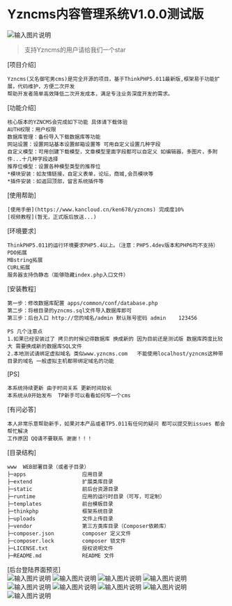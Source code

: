# Yzncms内容管理系统V1.0.0测试版
![输入图片说明](https://img.shields.io/badge/php-%3E%3D5.4-000.svg "在这里输入图片标题")

>支持Yzncms的用户请给我们一个star

[项目介绍]
```
Yzncms(又名御宅男cms)是完全开源的项目，基于ThinkPHP5.011最新版,框架易于功能扩展，代码维护，方便二次开发  
帮助开发者简单高效降低二次开发成本，满足专注业务深度开发的需求。
```

[功能介绍]
```
核心版本的YZNCMS会完成如下功能 具体请下载体验
AUTH权限：用户权限
数据库管理：备份导入下载数据库等功能
网站设置：设置网站基本设置邮箱设置等 可用自定义设置几种字段
自定义模型：可用创建下载模型，文章模型里面字段都可以自定义 如编辑器，多图片，多附件...十几种字段选择
推荐位模型：设置各种模型类型的推荐位
*模块安装：如友情链接，自定义表单，论坛，商城,会员模块等
*插件安装：如返回顶部，留言系统插件等
```

[使用帮助]
```
[使用手册](https://www.kancloud.cn/ken678/yzncms) 完成度10%
[视频教程](暂无，正式版后放送...)
```

[环境要求]
```
ThinkPHP5.011的运行环境要求PHP5.4以上。（注意：PHP5.4dev版本和PHP6均不支持）
PDO拓展
MBstring拓展
CURL拓展
服务器支持伪静态（能够隐藏index.php入口文件）
```

[安装教程]
```
第一步：修改数据库配置 apps/common/conf/database.php  
第二步：将根目录的yzncms.sql文件导入数据库即可  
第三步：后台入口 http://您的域名/admin 默认账号密码 admin    123456   

PS 几个注意点
1.如果已经安装过了 拷贝的时候记得数据库 换成新的 因为目前还是测试版 数据库跨度比较大 需要换成新的数据库SQL文件
2.本地测试请绑定虚拟域名 类似www.yzncms.com   不能使用localhost/yzncms这种带目录的域名 一般虚拟主机都带绑定域名的功能
```

[PS]
```
本系统持续更新 由于时间关系 更新时间较长
本系统从0开始发布  TP新手可以看看如何写一个cms
```
[有问必答]
```
本人非常乐意帮助新手，如果对本产品或者TP5.011有任何的疑问 都可以提交到issues 都会帮忙解决
工作原因 QQ请不要联系 谢谢！！！
```

[目录结构]
```
www  WEB部署目录（或者子目录）
├─apps                  应用目录
├─extend                扩展类库目录
├─static                前后台资源目录
├─runtime               应用的运行时目录（可写，可定制）
├─templates             前台模板目录
├─thinkphp              框架系统目录
├─uploads               文件上传目录
├─vendor                第三方类库目录（Composer依赖库）
├─composer.json         composer 定义文件
├─composer.lock         composer 锁文件
├─LICENSE.txt           授权说明文件
├─README.md             README 文件
```

[后台登陆界面预览]  
![输入图片说明](https://gitee.com/uploads/images/2017/1018/172222_58368544_555541.jpeg "QQ截图20171018171622.jpg")
![输入图片说明](https://git.oschina.net/uploads/images/2017/0904/091039_830d8119_555541.png "添加内容.png")
![输入图片说明](https://git.oschina.net/uploads/images/2017/0601/134316_df6a7b60_555541.jpeg "在这里输入图片标题")
![输入图片说明](https://git.oschina.net/uploads/images/2017/0905/175949_bc011124_555541.png "Yzncms.png")
![输入图片说明](https://git.oschina.net/uploads/images/2017/0613/152302_f2081fba_555541.png "在这里输入图片标题")
![输入图片说明](https://git.oschina.net/uploads/images/2017/0601/134327_f760ee6b_555541.jpeg "在这里输入图片标题")
![输入图片说明](https://git.oschina.net/uploads/images/2017/0601/134335_cd0f4d67_555541.jpeg "在这里输入图片标题")
![输入图片说明](https://git.oschina.net/uploads/images/2017/0601/134344_ce09d530_555541.jpeg "在这里输入图片标题")
![输入图片说明](https://git.oschina.net/uploads/images/2017/0715/212221_2809862f_555541.png "Yzncms.png")
